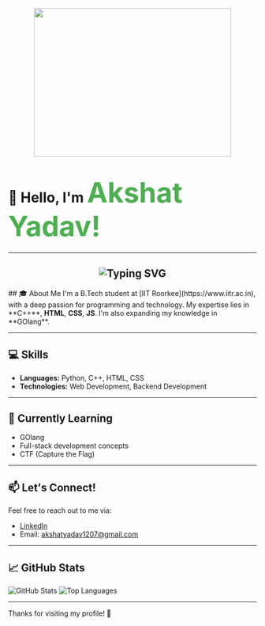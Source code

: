 <div align="center">
  <img src="https://media.giphy.com/media/qgQUggAC3Pfv687qPC/giphy.gif" width="400" height="300"/>
</div>

# 👋 **Hello, I'm** <span style="color: #4CAF50; font-size: 2em; font-weight: bold;">Akshat Yadav!</span>

---

<h2 align="center"> <img src="https://readme-typing-svg.herokuapp.com?font=Fira+Code&weight=600&size=24&pause=1000&color=34F745&center=true&vCenter=true&width=435&lines=Competitive-Programmer;Web+Developer;Always+Learning+%26+Exploring" alt="Typing SVG" /></h2>
<!--
## 👨‍💻 Portfolio
- [Checkout my portfolio](https://sanat-jha.me)
---
-->
## 🎓 About Me
I'm a B.Tech student at [IIT Roorkee](https://www.iitr.ac.in), with a deep passion for programming and technology. My expertise lies in **C++**, <b>HTML</b>, <b>CSS</b>, <b>JS</b>. I'm also expanding my knowledge in **GOlang**.

---

## 💻 Skills
- **Languages:** Python, C++, HTML, CSS
- **Technologies:** Web Development, Backend Development

---

## 🌱 Currently Learning
- GOlang
- Full-stack development concepts
- CTF (Capture the Flag)

---

## 📫 Let's Connect!
Feel free to reach out to me via:
- [LinkedIn]([https://www.linkedin.com/in/sanatjha4/](https://www.linkedin.com/in/akshat-yadav-383307310/)])
- Email: akshatyadav1207@gmail.com

---

## 📈 GitHub Stats
![GitHub Stats](https://github-readme-stats.vercel.app/api?username=Akshat1276&show_icons=true&hide_border=true&count_private=true&theme=radical)
![Top Languages](https://github-readme-stats.vercel.app/api/top-langs/?username=Akshat1276&layout=compact&theme=radical)

---

Thanks for visiting my profile! 🚀
